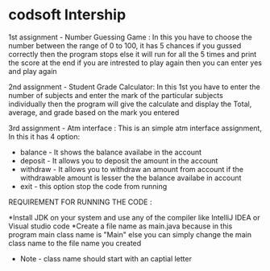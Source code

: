 # codsoft Intership

1st assignment - Number Guessing Game :
In this you have to choose the number between the range of 0 to 100, it has 5 chances if you gussed correctly then the program stops else it will run for all the 5 times and print the score at the end if you are intrested to play again then you can enter yes and play again 

2nd assignment - Student Grade Calculator:
In this 1st you have to enter the number of subjects and enter the mark of the particular subjects individually then the program will give the calculate and display the Total, average, and grade based on the mark you entered

3rd assignment - Atm interface :
This is an simple atm interface assignment, In this  it has 4 option:
* balance - It shows the balance availabe in the account
* deposit - It allows you to deposit the amount in the account
* withdraw - It allows you to withdraw an amount from account if the withdrawable amount is lesser the the balance availabe in account
* exit - this option stop the code from running 


REQUIREMENT FOR RUNNING THE CODE :

*Install JDK on your system and use any of the compiler like IntelliJ IDEA or Visual studio code 
*Create a file name as main.java because in this program main class name is "Main" else you can simply change the main class name to the file name you created 
* Note - class name should start with an captial letter 
